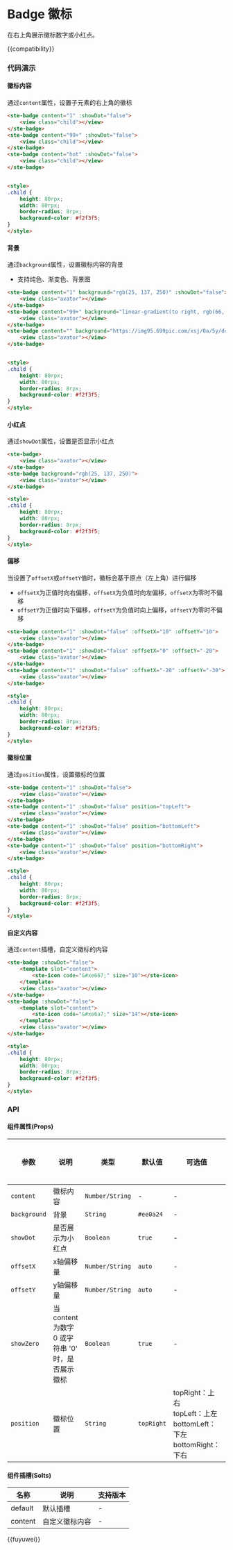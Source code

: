 # Badge 徽标

在右上角展示徽标数字或小红点。

{{compatibility}}

### 代码演示
#### 徽标内容
通过`content`属性，设置子元素的右上角的徽标
```html
<ste-badge content="1" :showDot="false">
	<view class="child"></view>
</ste-badge>
<ste-badge content="99+" :showDot="false">
	<view class="child"></view>
</ste-badge>
<ste-badge content="hot" :showDot="false">
	<view class="child"></view>
</ste-badge>


<style>
.child {
	height: 80rpx;
	width: 80rpx;
	border-radius: 8rpx;
	background-color: #f2f3f5;
}
</style>

```

#### 背景
通过`background`属性，设置徽标内容的背景
- 支持纯色、渐变色、背景图

```html
<ste-badge content="1" background="rgb(25, 137, 250)" :showDot="false">
	<view class="avator"></view>
</ste-badge>
<ste-badge content="99+" background="linear-gradient(to right, rgb(66, 83, 216), rgb(213, 51, 186))" :showDot="false">
	<view class="avator"></view>
</ste-badge>
<ste-badge content="" background="https://img95.699pic.com/xsj/0a/5y/dc.jpg%21/fw/700/watermark/url/L3hzai93YXRlcl9kZXRhaWwyLnBuZw/align/southeast" :showDot="false">
	<view class="avator"></view>
</ste-badge>


<style>
.child {
	height: 80rpx;
	width: 80rpx;
	border-radius: 8rpx;
	background-color: #f2f3f5;
}
</style>
```

#### 小红点
通过`showDot`属性，设置是否显示小红点

```html
<ste-badge>
	<view class="avator"></view>
</ste-badge>
<ste-badge background="rgb(25, 137, 250)">
	<view class="avator"></view>
</ste-badge>

<style>
.child {
	height: 80rpx;
	width: 80rpx;
	border-radius: 8rpx;
	background-color: #f2f3f5;
}
</style>
```

#### 偏移
当设置了`offsetX`或`offsetY`值时，徽标会基于原点（左上角）进行偏移
- `offsetX`为正值时向右偏移，`offsetX`为负值时向左偏移，`offsetX`为零时不偏移
- `offsetY`为正值时向下偏移，`offsetY`为负值时向上偏移，`offsetY`为零时不偏移

```html
<ste-badge content="1" :showDot="false" :offsetX="10" :offsetY="10">
	<view class="avator"></view>
</ste-badge>
<ste-badge content="1" :showDot="false" :offsetX="0" :offsetY="-20">
	<view class="avator"></view>
</ste-badge>
<ste-badge content="1" :showDot="false" :offsetX="-20" :offsetY="-30">
	<view class="avator"></view>
</ste-badge>

<style>
.child {
	height: 80rpx;
	width: 80rpx;
	border-radius: 8rpx;
	background-color: #f2f3f5;
}
</style>
```

#### 徽标位置
通过`position`属性，设置徽标的位置

```html
<ste-badge content="1" :showDot="false">
	<view class="avator"></view>
</ste-badge>
<ste-badge content="1" :showDot="false" position="topLeft">
	<view class="avator"></view>
</ste-badge>
<ste-badge content="1" :showDot="false" position="bottomLeft">
	<view class="avator"></view>
</ste-badge>
<ste-badge content="1" :showDot="false" position="bottomRight">
	<view class="avator"></view>
</ste-badge>

<style>
.child {
	height: 80rpx;
	width: 80rpx;
	border-radius: 8rpx;
	background-color: #f2f3f5;
}
</style>
```

#### 自定义内容
通过`content`插槽，自定义徽标的内容
```html
<ste-badge :showDot="false">
	<template slot="content">
		<ste-icon code="&#xe667;" size="10"></ste-icon>
	</template>
	<view class="avator"></view>
</ste-badge>
<ste-badge :showDot="false">
	<template slot="content">
		<ste-icon code="&#xe6a7;" size="14"></ste-icon>
	</template>
	<view class="avator"></view>
</ste-badge>

<style>
.child {
	height: 80rpx;
	width: 80rpx;
	border-radius: 8rpx;
	background-color: #f2f3f5;
}
</style>
```

### API
#### 组件属性(Props)

| 参数			| 说明												| 类型				| 默认值		| 可选值																		| 支持版本	|
| ---			| ---												| ---				| ---		| ---																		| ---		|
| `content`		| 徽标内容											| `Number/String`	| -			| -																			| -			|
| `background`	| 背景												| `String`			| `#ee0a24`	| -																			| -			|
| `showDot`		| 是否展示为小红点									| `Boolean`			| `true`	| -																			| -			|
| `offsetX`		| x轴偏移量											| `Number/String`	| `auto`	| -																			| -			|
| `offsetY`		| y轴偏移量											| `Number/String`	| `auto`	| -																			| -			|
| `showZero`	| 当 content 为数字 0 或字符串 '0' 时，是否展示徽标	| `Boolean`			| `true`	| -																			| -			|
| `position`	| 徽标位置											| `String`			| `topRight`| topRight：上右<br/>topLeft：上左<br/>bottomLeft：下左<br/>bottomRight：下右	| -			|


#### 组件插槽(Solts)

|名称	|说明			|支持版本	|
|---	|---			|---		|
|default|默认插槽		|-			|
|content|自定义徽标内容	|-			|

{{fuyuwei}}